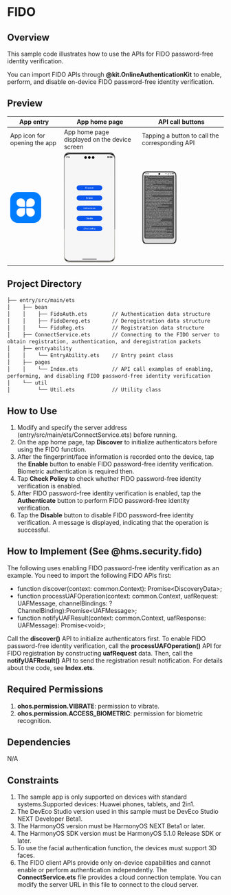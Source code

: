 # FIDO

## Overview

This sample code illustrates how to use the APIs for FIDO password-free identity verification.

You can import FIDO APIs through **@kit.OnlineAuthenticationKit** to enable, perform, and disable on-device FIDO password-free identity verification.

## Preview

| App entry| App home page| API call buttons |
| --------------- | --------------- | -------------- |
| App icon for opening the app| App home page displayed on the device screen  | Tapping a button to call the corresponding API |
| <img src="./image/startIcon.png" style="zoom:50%;" /> | <img src="./image/homepage_en.png" style="zoom:25%;" /> | <img src="./image/results.png" style="zoom:25%;" /> |

## Project Directory
```
├── entry/src/main/ets
│    ├── bean
│    │    ├── FidoAuth.ets        // Authentication data structure
│    │    ├── FidoDereg.ets       // Deregistration data structure
│    │    └── FidoReg.ets         // Registration data structure
│    ├── ConnectService.ets       // Connecting to the FIDO server to obtain registration, authentication, and deregistration packets
│    ├── entryability
│    │    └── EntryAbility.ets    // Entry point class
│    ├── pages
│    │    └── Index.ets           // API call examples of enabling, performing, and disabling FIDO password-free identity verification
│    └── util
│         └── Util.ets            // Utility class
```



## How to Use

1. Modify and specify the server address (entry/src/main/ets/ConnectService.ets) before running.
2. On the app home page, tap **Discover** to initialize authenticators before using the FIDO function.
3. After the fingerprint/face information is recorded onto the device, tap the **Enable** button to enable FIDO password-free identity verification. Biometric authentication is required then.
4. Tap **Check Policy** to check whether FIDO password-free identity verification is enabled.
5. After FIDO password-free identity verification is enabled, tap the **Authenticate** button to perform FIDO password-free identity verification.
6. Tap the **Disable** button to disable FIDO password-free identity verification. A message is displayed, indicating that the operation is successful.


## How to Implement (See @hms.security.fido)
The following uses enabling FIDO password-free identity verification as an example. You need to import the following FIDO APIs first:

* function discover(context: common.Context): Promise&lt;DiscoveryData&gt;;
* function processUAFOperation(context: common.Context, uafRequest: UAFMessage, channelBindings: ?ChannelBinding):Promise&lt;UAFMessage&gt;;
* function notifyUAFResult(context: common.Context, uafResponse: UAFMessage): Promise&lt;void&gt;;

Call the **discover()** API to initialize authenticators first. To enable FIDO password-free identity verification, call the **processUAFOperation()** API for FIDO registration by constructing **uafRequest** data. Then, call the **notifyUAFResult()** API to send the registration result notification.
For details about the code, see **Index.ets**.


## Required Permissions

1. **ohos.permission.VIBRATE**: permission to vibrate.
2. **ohos.permission.ACCESS_BIOMETRIC**: permission for biometric recognition.

## Dependencies

N/A

## Constraints

1. The sample app is only supported on devices with standard systems.Supported devices: Huawei phones, tablets, and 2in1.
2. The DevEco Studio version used in this sample must be DevEco Studio NEXT Developer Beta1.
3. The HarmonyOS version must be HarmonyOS NEXT Beta1 or later.
4. The HarmonyOS SDK version must be HarmonyOS 5.1.0 Release SDK or later.
5. To use the facial authentication function, the devices must support 3D faces.
6. The FIDO client APIs provide only on-device capabilities and cannot enable or perform authentication independently. The **ConnectService.ets** file provides a cloud connection template. You can modify the server URL in this file to connect to the cloud server.

